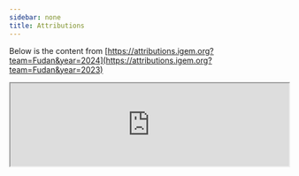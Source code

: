 ```yaml
---
sidebar: none
title: Attributions
---
```


Below is the content from [https://attributions.igem.org?team=Fudan&year=2024](https://attributions.igem.org?team=Fudan&year=2023)

<div>
  <script type="text/javascript">
    // Listen to size change and update form height
    window.addEventListener('message', function (e) {
      const {type, data} = JSON.parse(e.data);
      if (type === 'igem-attribution-form') {
        const element = document.getElementById('igem-attribution-form');
        element.style.height = data + 50 +'px'; // @@@@
      }
    });
  </script>
  <iframe
    style='width: 100%; background-color: #fff6f0'
    id="igem-attribution-form"
    src="https://attributions.igem.org?team=Fudan&year=2024"
  >
  </iframe>
</div>
